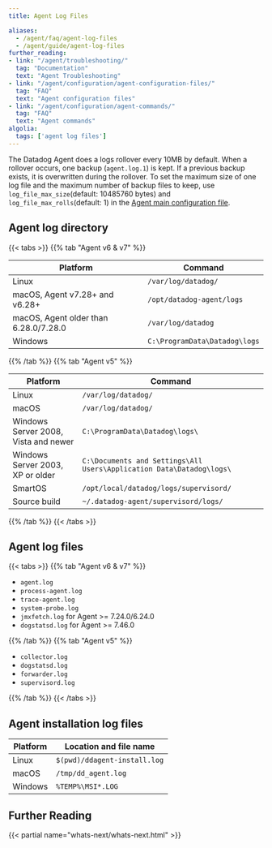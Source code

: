 ```yaml
---
title: Agent Log Files

aliases:
  - /agent/faq/agent-log-files
  - /agent/guide/agent-log-files
further_reading:
- link: "/agent/troubleshooting/"
  tag: "Documentation"
  text: "Agent Troubleshooting"
- link: "/agent/configuration/agent-configuration-files/"
  tag: "FAQ"
  text: "Agent configuration files"
- link: "/agent/configuration/agent-commands/"
  tag: "FAQ"
  text: "Agent commands"
algolia:
  tags: ['agent log files']
---
```


The Datadog Agent does a logs rollover every 10MB by default. When a rollover occurs, one backup (`agent.log.1`) is kept. If a previous backup exists, it is overwritten during the rollover. To set the maximum size of one log file and the maximum number of backup files to keep, use `log_file_max_size`(default: 10485760 bytes) and `log_file_max_rolls`(default: 1) in the [Agent main configuration file][1].

## Agent log directory

{{< tabs >}}
{{% tab "Agent v6 & v7" %}}

| Platform                              | Command                       |
|---------------------------------------|-------------------------------|
| Linux                                 | `/var/log/datadog/`           |
| macOS, Agent v7.28+ and v6.28+        | `/opt/datadog-agent/logs`      |
| macOS, Agent older than 6.28.0/7.28.0 | `/var/log/datadog`            |
| Windows                               | `C:\ProgramData\Datadog\logs` |

{{% /tab %}}
{{% tab "Agent v5" %}}

| Platform                             | Command                                                              |
|--------------------------------------|----------------------------------------------------------------------|
| Linux                                | `/var/log/datadog/`                                                  |
| macOS                                | `/var/log/datadog/`                                                  |
| Windows Server 2008, Vista and newer | `C:\ProgramData\Datadog\logs\`                                       |
| Windows Server 2003, XP or older     | `C:\Documents and Settings\All Users\Application Data\Datadog\logs\` |
| SmartOS                              | `/opt/local/datadog/logs/supervisord/`                               |
| Source build                         | `~/.datadog-agent/supervisord/logs/`                                 |

{{% /tab %}}
{{< /tabs >}}

## Agent log files

{{< tabs >}}
{{% tab "Agent v6 & v7" %}}

* `agent.log`
* `process-agent.log`
* `trace-agent.log`
* `system-probe.log`
* `jmxfetch.log` for Agent >= 7.24.0/6.24.0
* `dogstatsd.log` for Agent >= 7.46.0

{{% /tab %}}
{{% tab "Agent v5" %}}

* `collector.log`
* `dogstatsd.log`
* `forwarder.log`
* `supervisord.log`

{{% /tab %}}
{{< /tabs >}}

## Agent installation log files

| Platform                             | Location and file name        |
|--------------------------------------|-------------------------------|
| Linux                                | `$(pwd)/ddagent-install.log`    |
| macOS                                | `/tmp/dd_agent.log`           |
| Windows                              | `%TEMP%\MSI*.LOG`             |

## Further Reading

{{< partial name="whats-next/whats-next.html" >}}

[1]: https://docs.datadoghq.com/agent/configuration/agent-configuration-files/?tab=agentv6v7#agent-main-configuration-file
